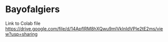 # Bayofalgiers
Link to Colab file 
https://drive.google.com/file/d/14ApflRM8hXQwu9mlVklnIdVPIe2tE2ms/view?usp=sharing
